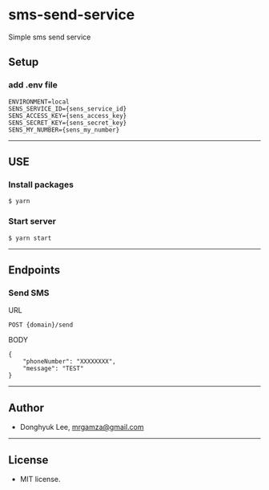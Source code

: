 # sms-send-service
Simple sms send service

## Setup
### add .env file
```
ENVIRONMENT=local
SENS_SERVICE_ID={sens_service_id}
SENS_ACCESS_KEY={sens_access_key}
SENS_SECRET_KEY={sens_secret_key}
SENS_MY_NUMBER={sens_my_number}
```
---
## USE
### Install packages
```
$ yarn
```
### Start server
```
$ yarn start
```
---
## Endpoints
### Send SMS
URL
```
POST {domain}/send
```
BODY
```
{
    "phoneNumber": "XXXXXXXX",
    "message": "TEST"
}
```
---
## Author
- Donghyuk Lee, mrgamza@gmail.com
---
## License
- MIT license.
